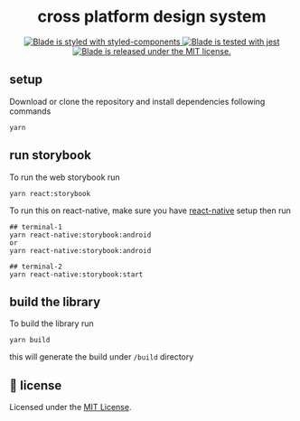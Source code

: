 <h1 align="center">
 cross platform design system
</h1>
<p align="center">
  <a href="https://github.com/styled-components/styled-components">
    <img src="https://img.shields.io/badge/style-%F0%9F%92%85%20styled--components-orange.svg?colorB=daa357&colorA=db748e" alt="Blade is styled with styled-components" />
  </a>
  <a href="https://github.com/facebook/jest">
    <img src="https://jestjs.io/img/jest-badge.svg" alt="Blade is tested with jest" />
  </a>
  <a href="https://github.com/razorpay/blade/blob/master/LICENSE.md">
    <img src="https://img.shields.io/badge/license-MIT-blue.svg" alt="Blade is released under the MIT license." />
  </a>
</p>

## setup

Download or clone the repository and install dependencies following commands

```
yarn
```

## run storybook

To run the web storybook run

```
yarn react:storybook
```

To run this on react-native, make sure you have [react-native](https://reactnative.dev/docs/environment-setup) setup then run

```
## terminal-1
yarn react-native:storybook:android
or
yarn react-native:storybook:android

## terminal-2
yarn react-native:storybook:start
```

## build the library

To build the library run

```
yarn build
```

this will generate the build under `/build` directory

## 📝 license

Licensed under the [MIT License](./LICENSE).
